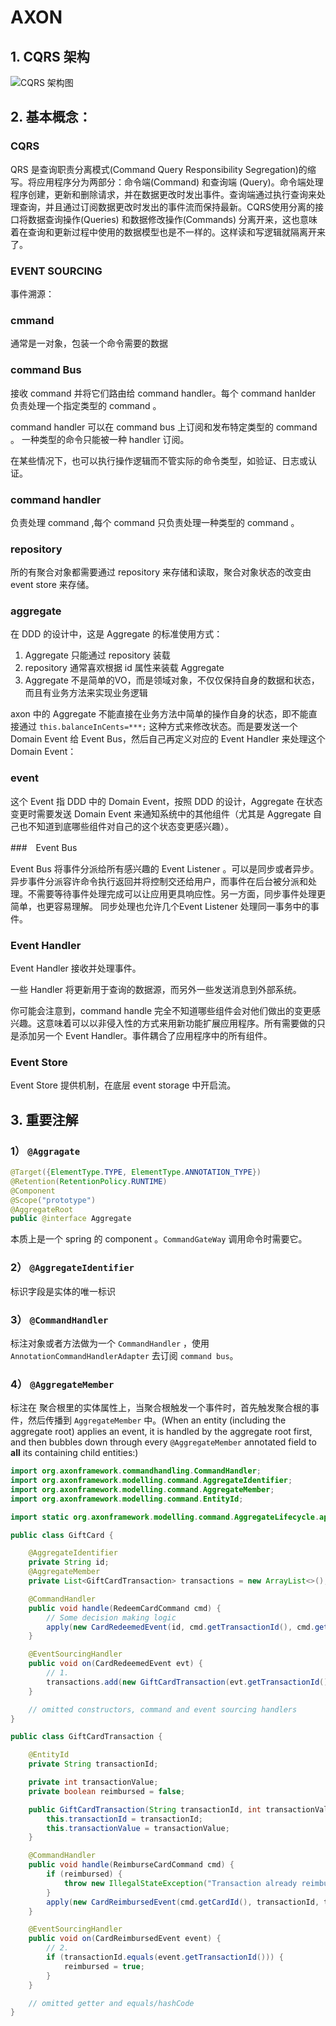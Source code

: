 # AXON 

## 1. CQRS  架构

![CQRS 架构图](pic/axon_architecture-overview.png)

## 2. 基本概念：

### CQRS

QRS 是查询职责分离模式(Command Query Responsibility Segregation)的缩写。将应用程序分为两部分：命令端(Command) 和查询端 (Query)。命令端处理程序创建，更新和删除请求，并在数据更改时发出事件。查询端通过执行查询来处理查询，并且通过订阅数据更改时发出的事件流而保持最新。CQRS使用分离的接口将数据查询操作(Queries) 和数据修改操作(Commands) 分离开来，这也意味着在查询和更新过程中使用的数据模型也是不一样的。这样读和写逻辑就隔离开来了。

### EVENT SOURCING

事件溯源：

### cmmand

通常是一对象，包装一个命令需要的数据

### command Bus 

接收 command  并将它们路由给  command handler。每个 command hanlder 负责处理一个指定类型的 command 。

command handler  可以在 command bus 上订阅和发布特定类型的 command 。 一种类型的命令只能被一种 handler 订阅。

在某些情况下，也可以执行操作逻辑而不管实际的命令类型，如验证、日志或认证。

### command handler 

负责处理 command ,每个 command 只负责处理一种类型的 command 。

### repository 

所的有聚合对象都需要通过 repository 来存储和读取，聚合对象状态的改变由 event store 来存储。

### aggregate 

在 DDD 的设计中，这是 Aggregate 的标准使用方式：

1. Aggregate 只能通过 repository 装载
2. repository 通常喜欢根据 id 属性来装载 Aggregate
3. Aggregate 不是简单的VO，而是领域对象，不仅仅保持自身的数据和状态，而且有业务方法来实现业务逻辑

axon 中的 Aggregate 不能直接在业务方法中简单的操作自身的状态，即不能直接通过 `this.balanceInCents=***;` 这种方式来修改状态。而是要发送一个 Domain Event 给 Event Bus，然后自己再定义对应的 Event Handler 来处理这个 Domain Event：

### event

这个 Event 指 DDD 中的 Domain Event，按照 DDD 的设计，Aggregate 在状态变更时需要发送 Domain Event 来通知系统中的其他组件（尤其是 Aggregate 自己也不知道到底哪些组件对自己的这个状态变更感兴趣）。

###　Event Bus

Event Bus 将事件分派给所有感兴趣的 Event Listener 。可以是同步或者异步。异步事件分派容许命令执行返回并将控制交还给用户，而事件在后台被分派和处理。不需要等待事件处理完成可以让应用更具响应性。另一方面，同步事件处理更简单，也更容易理解。 同步处理也允许几个Event Listener 处理同一事务中的事件。

### Event Handler

Event Handler 接收并处理事件。

一些 Handler 将更新用于查询的数据源，而另外一些发送消息到外部系统。

你可能会注意到，command handle 完全不知道哪些组件会对他们做出的变更感兴趣。这意味着可以以非侵入性的方式来用新功能扩展应用程序。所有需要做的只是添加另一个 Event Handler。事件耦合了应用程序中的所有组件。



### Event Store

Event Store 提供机制，在底层 event storage 中开启流。

## 3. 重要注解

### 1） `@Aggragate`

```java
@Target({ElementType.TYPE, ElementType.ANNOTATION_TYPE})
@Retention(RetentionPolicy.RUNTIME)
@Component
@Scope("prototype")
@AggregateRoot
public @interface Aggregate 
```



本质上是一个 spring 的 component 。`CommandGateWay` 调用命令时需要它。

### 2） `@AggregateIdentifier`

标识字段是实体的唯一标识



### 3） `@CommandHandler`

标注对象或者方法做为一个 `CommandHandler`  ，使用 `AnnotationCommandHandlerAdapter` 去订阅 `command bus`。

### 4） `@AggregateMember`

标注在 聚合根里的实体属性上，当聚合根触发一个事件时，首先触发聚合根的事件，然后传播到 `AggregateMember` 中。(When an entity (including the aggregate root) applies an event, it is handled by the aggregate root first, and then bubbles down through every `@AggregateMember` annotated field to **all** its containing child entities:)

```java
import org.axonframework.commandhandling.CommandHandler;
import org.axonframework.modelling.command.AggregateIdentifier;
import org.axonframework.modelling.command.AggregateMember;
import org.axonframework.modelling.command.EntityId;

import static org.axonframework.modelling.command.AggregateLifecycle.apply;

public class GiftCard {

    @AggregateIdentifier
    private String id;
    @AggregateMember
    private List<GiftCardTransaction> transactions = new ArrayList<>();

    @CommandHandler
    public void handle(RedeemCardCommand cmd) {
        // Some decision making logic
        apply(new CardRedeemedEvent(id, cmd.getTransactionId(), cmd.getAmount()));
    }

    @EventSourcingHandler
    public void on(CardRedeemedEvent evt) {
        // 1.
        transactions.add(new GiftCardTransaction(evt.getTransactionId(), evt.getAmount()));
    } 

    // omitted constructors, command and event sourcing handlers 
}

public class GiftCardTransaction {

    @EntityId
    private String transactionId;

    private int transactionValue;
    private boolean reimbursed = false;

    public GiftCardTransaction(String transactionId, int transactionValue) {
        this.transactionId = transactionId;
        this.transactionValue = transactionValue;
    }

    @CommandHandler
    public void handle(ReimburseCardCommand cmd) {
        if (reimbursed) {
            throw new IllegalStateException("Transaction already reimbursed");
        }
        apply(new CardReimbursedEvent(cmd.getCardId(), transactionId, transactionValue));
    }

    @EventSourcingHandler
    public void on(CardReimbursedEvent event) {
        // 2.
        if (transactionId.equals(event.getTransactionId())) {
            reimbursed = true;
        }
    }

    // omitted getter and equals/hashCode
}
```



